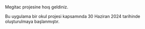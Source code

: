 Megitac projesine hoış geldiniz.

Bu uygulama bir okul projesi kapsamında 30 Haziran 2024 tarihinde oluşturulmaya başlanmıştır.
